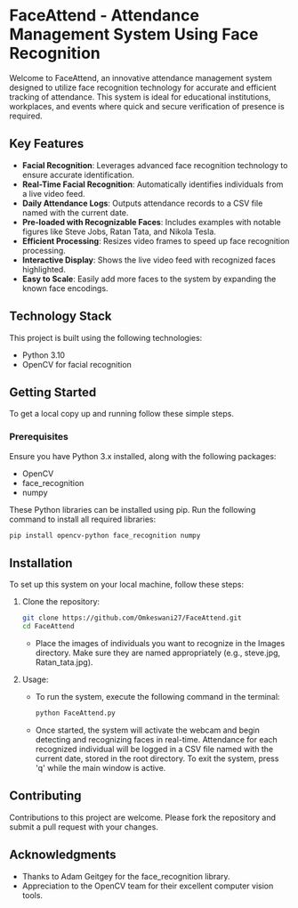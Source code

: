 # FaceAttend - Attendance Management System Using Face Recognition

Welcome to FaceAttend, an innovative attendance management system designed to utilize face recognition technology for accurate and efficient tracking of attendance. This system is ideal for educational institutions, workplaces, and events where quick and secure verification of presence is required.

## Key Features

- **Facial Recognition**: Leverages advanced face recognition technology to ensure accurate identification.
- **Real-Time Facial Recognition**: Automatically identifies individuals from a live video feed.
- **Daily Attendance Logs**: Outputs attendance records to a CSV file named with the current date.
- **Pre-loaded with Recognizable Faces**: Includes examples with notable figures like Steve Jobs, Ratan Tata, and Nikola Tesla.
- **Efficient Processing**: Resizes video frames to speed up face recognition processing.
- **Interactive Display**: Shows the live video feed with recognized faces highlighted.
- **Easy to Scale**: Easily add more faces to the system by expanding the known face encodings.


## Technology Stack

This project is built using the following technologies:
- Python 3.10
- OpenCV for facial recognition

## Getting Started

To get a local copy up and running follow these simple steps.

### Prerequisites

Ensure you have Python 3.x installed, along with the following packages:
- OpenCV
- face_recognition
- numpy

These Python libraries can be installed using pip. Run the following command to install all required libraries:

```bash
pip install opencv-python face_recognition numpy
```
## Installation
To set up this system on your local machine, follow these steps:

1. Clone the repository:
   
   ```bash
   git clone https://github.com/Omkeswani27/FaceAttend.git
   cd FaceAttend
   ```
   - Place the images of individuals you want to recognize in the Images directory. Make sure they are named appropriately (e.g., steve.jpg, Ratan_tata.jpg).
2. Usage:

   - To run the system, execute the following command in the terminal:
   
     ```bash
     python FaceAttend.py
     ```
   - Once started, the system will activate the webcam and begin detecting and recognizing faces in real-time. Attendance for each recognized  individual will be logged in a CSV file named with the current date, stored         in the root directory. To exit the system, press 'q' while the main window is active.
## Contributing

Contributions to this project are welcome. Please fork the repository and submit a pull request with your changes.

## Acknowledgments

- Thanks to Adam Geitgey for the face_recognition library.
- Appreciation to the OpenCV team for their excellent computer vision tools.



